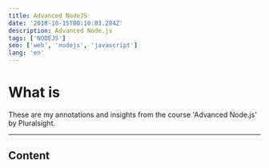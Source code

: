 ```yaml
---
title: Advanced NodeJS
date: '2018-10-15T00:10:03.284Z'
description: Advanced Node.js 
tags: ['NODEJS']
seo: ['web', 'nodejs', 'javascript']
lang: 'en'
---
```

# What is

These are my annotations and insights from the course 'Advanced Node.js' by Pluralsight.

<hr>

## Content
